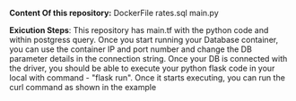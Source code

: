 **Content Of this repository:**
DockerFile
rates.sql
main.py

**Exicution Steps**:
This repository has main.tf with the python code and within postgress query.
Once you start running your Database container, 
you can use the container IP and port number and change the DB parameter details in the connection string. 
Once your DB is connected with the driver, you should be able to execute your python flask code in your local with command - "flask run". 
Once it starts executing, you can run the curl command as shown in the example

